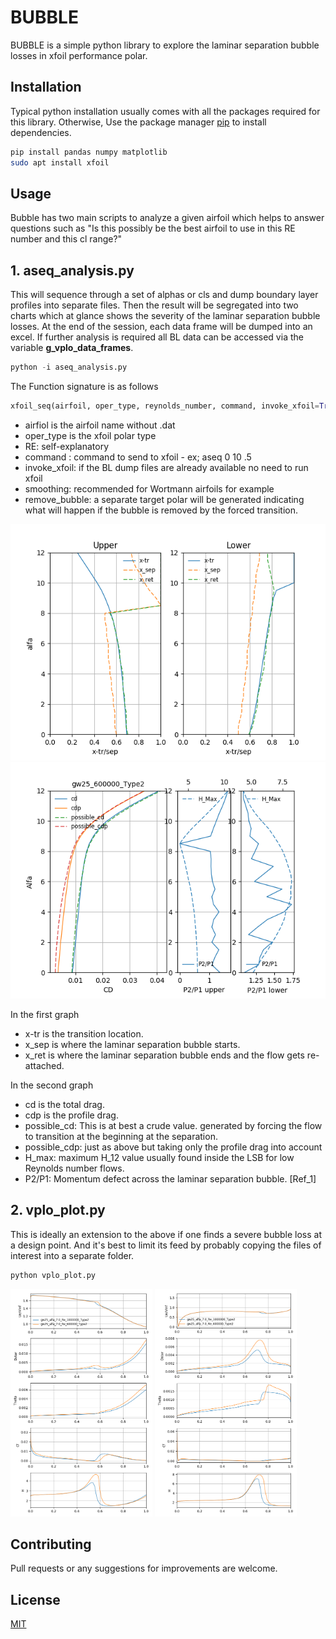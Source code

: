 # BUBBLE

BUBBLE is a simple python library to explore the laminar separation bubble losses in xfoil performance polar.

## Installation

Typical python installation usually comes with all the packages required for this library. Otherwise, Use the package manager [pip](https://pip.pypa.io/en/stable/) to install dependencies.

```bash
pip install pandas numpy matplotlib
sudo apt install xfoil
```

## Usage

Bubble has two main scripts to analyze a given airfoil which helps to answer questions such as "Is this possibly be the best airfoil to use in this RE number and this cl range?"  

## 1. aseq_analysis.py

This will sequence through a set of alphas or cls and dump boundary layer profiles into separate files. Then the result will be segregated into two charts which at glance shows the severity of the laminar separation bubble losses. At the end of the session, each data frame will be dumped into an excel. If further analysis is required all BL data can be accessed via the variable __g_vplo_data_frames__.

```python
python -i aseq_analysis.py
```

The Function signature is as follows
```python
xfoil_seq(airfoil, oper_type, reynolds_number, command, invoke_xfoil=True, smoothing=False, remove_bubble=True)
```
- airfiol is the airfoil name without .dat
- oper_type is the xfoil polar type
- RE: self-explanatory
- command : command to send to xfoil - ex; aseq 0 10 .5
- invoke_xfoil: if the BL dump files are already available no need to run xfoil
- smoothing: recommended for Wortmann airfoils for example
- remove_bubble: a separate target polar will be generated indicating what will happen if the bubble is removed by the forced transition.

![alt text](https://github.com/kjayawar/Bubble/blob/main/BL_Sepration_limits_and_Transition.png?raw=true)
![alt text](https://github.com/kjayawar/Bubble/blob/main/CD-CDpSummary_and_Bubble_Contribution.png?raw=true)

In the first graph
- x-tr is the transition location.
- x_sep is where the laminar separation bubble starts.
- x_ret is where the laminar separation bubble ends and the flow gets re-attached.

In the second graph
- cd is the total drag.
- cdp is the profile drag.
- possible_cd: This is at best a crude value. generated by forcing the flow to transition at the beginning at the separation.
- possible_cdp: just as above but taking only the profile drag into account
- H_max: maximum H_12 value usually found inside the LSB for low Reynolds number flows.
- P2/P1: Momentum defect across the laminar separation bubble. [Ref_1]

## 2. vplo_plot.py

This is ideally an extension to the above if one finds a severe bubble loss at a design point. And it's best to limit its feed by probably copying the files of interest into a separate folder. 

```python
python vplo_plot.py
```

<img src="https://github.com/kjayawar/Bubble/blob/main/xfoil_bl_data_upper_surface.png?raw=true" width="45%"></img> 
<img src="https://github.com/kjayawar/Bubble/blob/main/xfoil_bl_data_lower_surface.png?raw=true" width="45%"></img> 



## Contributing
Pull requests or any suggestions for improvements are welcome.

## License
[MIT](https://choosealicense.com/licenses/mit/)
